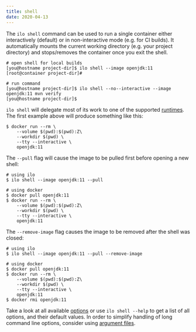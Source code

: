 ```yaml
---
title: shell
date: 2020-04-13
---
```


The `ilo shell` command can be used to run a single container either interactively (default) or in non-interactive mode (e.g. for CI builds). It automatically mounts the current working directory (e.g. your project directory) and stops/removes the container once you exit the shell.

```shell script
# open shell for local builds
[you@hostname project-dir]$ ilo shell --image openjdk:11
[root@container project-dir]#

# run command
[you@hostname project-dir]$ ilo shell --no--interactive --image openjdk:11 mvn verify
[you@hostname project-dir]$ 
```

`ilo shell` will delegate most of its work to one of the supported [runtimes](./runtimes). The first example above will produce something like this:

```shell script
$ docker run --rm \
    --volume $(pwd):$(pwd):Z\
    --workdir $(pwd) \
    --tty --interactive \
    openjdk:11
```

The `--pull` flag will cause the image to be pulled first before opening a new shell:

```shell script
# using ilo
$ ilo shell --image openjdk:11 --pull

# using docker
$ docker pull openjdk:11
$ docker run --rm \
    --volume $(pwd):$(pwd):Z\
    --workdir $(pwd) \
    --tty --interactive \
    openjdk:11
```

The `--remove-image` flag causes the image to be removed after the shell was closed:

```shell script
# using ilo
$ ilo shell --image openjdk:11 --pull --remove-image

# using docker
$ docker pull openjdk:11
$ docker run --rm \
    --volume $(pwd):$(pwd):Z\
    --workdir $(pwd) \
    --tty --interactive \
    openjdk:11
$ docker rmi openjdk:11
```

Take a look at all available [options](./options) or use `ilo shell --help` to get a list of all options, and their default values. In order to simplify handling of long command line options, consider using [argument files](../usage/argument-files).
